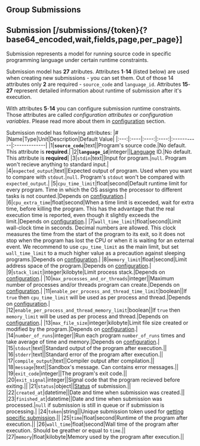 ## Group Submissions
## Submission [/submissions/{token}{?base64_encoded,wait,fields,page,per_page}]
Submission represents a model for running source code in specific programming language under
certain runtime constraints.

Submission model has **27** atributes. Attributes **1**-**14** (listed below) are used when creating new submissions - you can set them. Out of those 14 attributes only **2** are required - `source_code` and `language_id`. Attributes **15**-**27** represent detailed information about runtime of submission after it's execution.

With attributes **5**-**14** you can configure submission runtime constraints. Those attributes are called *configuration attributes* or *configuration variables*. Please read more about them in [configuration](#system-and-configuration-configuration-info) section.

Submission model has following attributes:
|#  |Name|Type|Unit|Description|Default Value|
|:---:|:----|:----:|:----:|:-----------|:-------------|
|1|**`source_code`**|text||Program's source code.|No default. This attribute is **required**.|
|2|**`language_id`**|integer||[Language](#statuses-and-languages-languages) ID.|No default. This attribute is **required**|
|3|`stdin`|text||Input for program.|`null`. Program won't recieve anything to standard input.|
|4|`expected_output`|text||Expected output of program. Used when you want to compare with `stdout`.|`null`. Program's `stdout` won't be compared with `expected_output`.|
|5|`cpu_time_limit`|float|second|Default runtime limit for every program. Time in which the OS assigns the processor to different tasks is not counted.|Depends on [configuration](#system-and-configuration-configuration-info).|
|6|`cpu_extra_time`|float|second|When a time limit is exceeded, wait for extra time, before killing the program. This has the advantage that the real execution time is reported, even though it slightly exceeds the limit.|Depends on [configuration](#system-and-configuration-configuration-info).|
|7|`wall_time_limit`|float|second|Limit wall-clock time in seconds. Decimal numbers are allowed. This clock measures the time from the start of the program to its exit, so it does not stop when the program has lost the CPU or when it is waiting for an external event. We recommend to use `cpu_time_limit` as the main limit, but set `wall_time_limit` to a much higher value as a precaution against sleeping programs.|Depends on [configuration](#system-and-configuration-configuration-info).|
|8|`memory_limit`|float|second|Limit address space of the program.|Depends on [configuration](#system-and-configuration-configuration-info).|
|9|`stack_limit`|integer|kilobyte|Limit process stack.|Depends on [configuration](#system-and-configuration-configuration-info).|
|10|`max_processes_and_or_threads`|integer||Maximum number of processes and/or threads program can create.|Depends on [configuration](#system-and-configuration-configuration-info).|
|11|`enable_per_process_and_thread_time_limit`|boolean||If `true` then `cpu_time_limit` will be used as per process and thread.|Depends on [configuration](#system-and-configuration-configuration-info).|
|12|`enable_per_process_and_thread_memory_limit`|boolean||If `true` then `memory_limit` will be used as per process and thread.|Depends on [configuration](#system-and-configuration-configuration-info).|
|13|`max_file_size`|integer|kilobyte|Limit file size created or modified by the program.|Depends on [configuration](#system-and-configuration-configuration-info).|
|14|`number_of_runs`|integer||Run each program `number_of_runs` times and take average of time and memory.|Depends on [configuration](#system-and-configuration-configuration-info).|
|15|`stdout`|text||Standard output of the program after execution.||
|16|`stderr`|text||Standard error of the program after execution.||
|17|`compile_output`|text||Compiler output after compilation.||
|18|`message`|text||Sandbox's message. Can contains error messages.||
|19|`exit_code`|integer||The program's exit code.||
|20|`exit_signal`|integer||Signal code that the program recieved before exiting.||
|21|`status`|object||[Status](#statuses-and-languages-statuses) of submission.||
|22|`created_at`|datetime||Date and time when submission was created.||
|23|`finished_at`|datetime||Date and time when submission was processed.|`null` if submission is still in queue or if submission is processing.|
|24|`token`|string||Unique submission token used for [getting specific submission](#submission-submission-get).||
|25|`time`|float|second|Runtime of the program after execution.||
|26|`wall_time`|float|second|Wall time of the program after execution. Should be greather or equal to `time`.||
|27|`memory`|float|kilobyte|Memory used by the program after execution.||

<!-- include(create_submission.md) -->
<!-- include(get_specific_submission.md) -->
<!-- include(get_all_submissions.md) -->